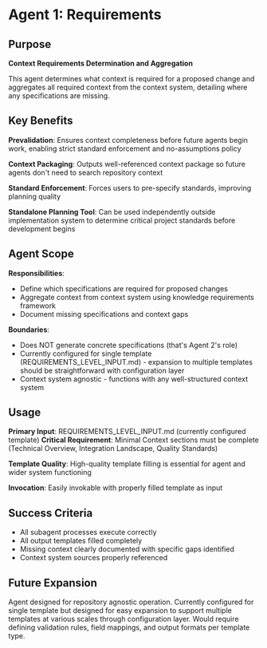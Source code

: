 # Agent 1: Requirements

## Purpose

**Context Requirements Determination and Aggregation**

This agent determines what context is required for a proposed change and aggregates all required context from the context system, detailing where any specifications are missing.

## Key Benefits

**Prevalidation**: Ensures context completeness before future agents begin work, enabling strict standard enforcement and no-assumptions policy

**Context Packaging**: Outputs well-referenced context package so future agents don't need to search repository context

**Standard Enforcement**: Forces users to pre-specify standards, improving planning quality

**Standalone Planning Tool**: Can be used independently outside implementation system to determine critical project standards before development begins

## Agent Scope

**Responsibilities**:
- Define which specifications are required for proposed changes
- Aggregate context from context system using knowledge requirements framework
- Document missing specifications and context gaps

**Boundaries**: 
- Does NOT generate concrete specifications (that's Agent 2's role)
- Currently configured for single template (REQUIREMENTS_LEVEL_INPUT.md) - expansion to multiple templates should be straightforward with configuration layer
- Context system agnostic - functions with any well-structured context system

## Usage

**Primary Input**: REQUIREMENTS_LEVEL_INPUT.md (currently configured template)
**Critical Requirement**: Minimal Context sections must be complete (Technical Overview, Integration Landscape, Quality Standards)

**Template Quality**: High-quality template filling is essential for agent and wider system functioning

**Invocation**: Easily invokable with properly filled template as input

## Success Criteria

- All subagent processes execute correctly
- All output templates filled completely 
- Missing context clearly documented with specific gaps identified
- Context system sources properly referenced

## Future Expansion

Agent designed for repository agnostic operation. Currently configured for single template but designed for easy expansion to support multiple templates at various scales through configuration layer. Would require defining validation rules, field mappings, and output formats per template type.